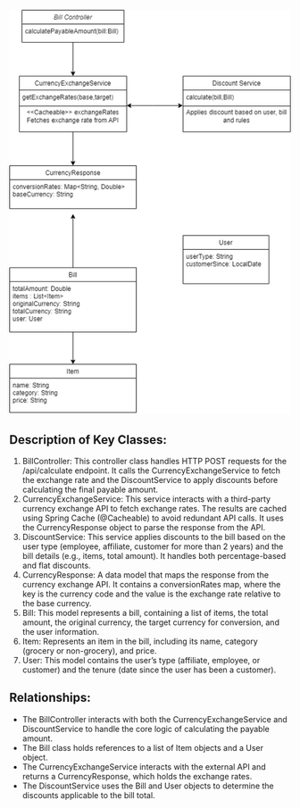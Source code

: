 
![ClassDiagram.png](ClassDiagram.png)

## Description of Key Classes:
1. BillController: This controller class handles HTTP POST requests for the /api/calculate endpoint. It calls the CurrencyExchangeService to fetch the exchange rate and the DiscountService to apply discounts before calculating the final payable amount.
2. CurrencyExchangeService: This service interacts with a third-party currency exchange API to fetch exchange rates. The results are cached using Spring Cache (@Cacheable) to avoid redundant API calls. It uses the CurrencyResponse object to parse the response from the API.
3. DiscountService: This service applies discounts to the bill based on the user type (employee, affiliate, customer for more than 2 years) and the bill details (e.g., items, total amount). It handles both percentage-based and flat discounts.
4. CurrencyResponse: A data model that maps the response from the currency exchange API. It contains a conversionRates map, where the key is the currency code and the value is the exchange rate relative to the base currency.
5. Bill: This model represents a bill, containing a list of items, the total amount, the original currency, the target currency for conversion, and the user information.
6. Item: Represents an item in the bill, including its name, category (grocery or non-grocery), and price.
7. User: This model contains the user’s type (affiliate, employee, or customer) and the tenure (date since the user has been a customer).

## Relationships:
* The BillController interacts with both the CurrencyExchangeService and DiscountService to handle the core logic of calculating the payable amount.
* The Bill class holds references to a list of Item objects and a User object.
* The CurrencyExchangeService interacts with the external API and returns a CurrencyResponse, which holds the exchange rates.
* The DiscountService uses the Bill and User objects to determine the discounts applicable to the bill total.